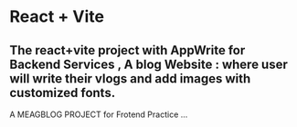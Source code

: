 # React + Vite

## The react+vite project with AppWrite for Backend Services , A blog Website : where user will write their vlogs and add images with customized fonts.

A MEAGBLOG PROJECT for Frotend Practice ...
